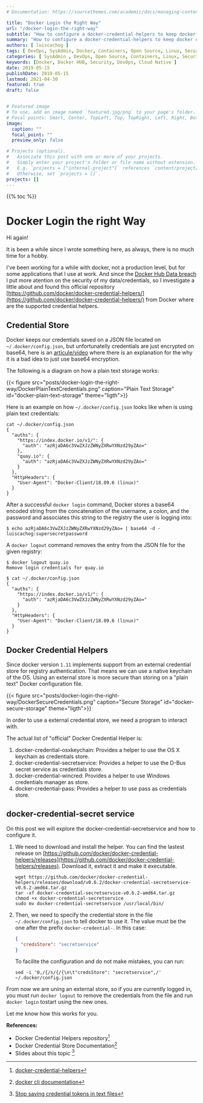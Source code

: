 ```yaml
---
# Documentation: https://sourcethemes.com/academic/docs/managing-content/

title: "Docker Login the Right Way"
url: "/docker-login-the-right-way"
subtitle: "How to configure a docker-credential-helpers to keep docker credentials safe on Linux"
summary: "How to configure a docker-credential-helpers to keep docker credentials safe on Linux"
authors: [ luiscachog ]
tags: [ DevOps, SysAdmin, Docker, Containers, Open Source, Linux, Security, Cloud Native ]
categories: [ SysAdmin , DevOps, Open Source, Containers, Linux, Security, Cloud Native ]
keywords: [Docker, Docker HUB, Security, DevOps, Cloud Native ]
date: 2019-05-15
publishDate: 2019-05-15
lastmod: 2021-04-30
featured: true
draft: false


# Featured image
# To use, add an image named `featured.jpg/png` to your page's folder.
# Focal points: Smart, Center, TopLeft, Top, TopRight, Left, Right, BottomLeft, Bottom, BottomRight.
image:
  caption: ""
  focal_point: ""
  preview_only: false

# Projects (optional).
#   Associate this post with one or more of your projects.
#   Simply enter your project's folder or file name without extension.
#   E.g. `projects = ["internal-project"]` references `content/project/deep-learning/index.md`.
#   Otherwise, set `projects = []`.
projects: []
---
```


{{% toc %}}

# Docker Login the right Way

Hi again!

It is been a while since I wrote something here, as always, there is no much time for a hobby.

I've been working for a while with docker, not a production level, but for some applications that I use at work.
And since the [Docker Hub Data breach](https://www.zdnet.com/article/docker-hub-hack-exposed-data-of-190000-users/)
I put more atention on the security of my data/credentials, so I investigate a little about and found this official
repository [https://github.com/docker/docker-credential-helpers/](https://github.com/docker/docker-credential-helpers/) from Docker where are the supported credential helpers.

## Credential Store

Docker keeps our credentials saved on a JSON file located on ```~/.docker/config.json```,
but unfortunatelly credentials are just encrypted on base64,
here is an [articule/video](https://fosdem.org/2019/schedule/event/base64_not_encryption/) where there is an explanation for the why it is a bad idea to just use base64 encryption.

The following is a diagram on how a plain text storage works:

{{< figure src="posts/docker-login-the-right-way/DockerPlainTextCredentials.png" caption="Plain Text Storage" id="docker-plain-text-storage" theme="ligth">}}

Here is an example on how ```~/.docker/config.json``` looks like when is using plain text credentials:

```shell
cat ~/.docker/config.json
{
  "auths": {
    "https://index.docker.io/v1/": {
      "auth": "azRjaDA6c3VwZXJzZWNyZXRwYXNzd29yZAo="
    },
    "quay.io": {
      "auth": "azRjaDA6c3VwZXJzZWNyZXRwYXNzd29yZAo="
    }
  },
  "HttpHeaders": {
    "User-Agent": "Docker-Client/18.09.6 (linux)"
  }
}
```

After a successful ```docker login``` command,
Docker stores a base64 encoded string from the concatenation of the username, a colon, and the password and associates this string to the registry the user is logging into:

```shell
$ echo azRjaDA6c3VwZXJzZWNyZXRwYXNzd29yZAo= | base64 -d -
luiscachog:supersecretpassword
```

A ```docker logout``` command removes the entry from the JSON file for the given registry:

```shell
$ docker logout quay.io
Remove login credentials for quay.io

$ cat ~/.docker/config.json
{
  "auths": {
    "https://index.docker.io/v1/": {
      "auth": "azRjaDA6c3VwZXJzZWNyZXRwYXNzd29yZAo="
    }
  },
  "HttpHeaders": {
    "User-Agent": "Docker-Client/18.09.6 (linux)"
  }
}
```

## Docker Credential Helpers

Since docker version `1.11` implements support from an external credential store for registry authentication.
That means we can use a native keychain of the OS. Using an external store is more secure than storing on a "plain text" Docker configuration file.

{{< figure src="posts/docker-login-the-right-way/DockerSecureCredentials.png" caption="Secure Storage" id="docker-secure-storage" theme="ligth">}}

In order to use a external credential store, we need a program to interact with.

The actual list of "official" Docker Credential Helper is:

1. docker-credential-osxkeychain: Provides a helper to use the OS X keychain as credentials store.
2. docker-credential-secretservice: Provides a helper to use the D-Bus secret service as credentials store.
3. docker-credential-wincred: Provides a helper to use Windows credentials manager as store.
4. docker-credential-pass: Provides a helper to use pass as credentials store.

## docker-credential-secret service

On this post we will explore the docker-credential-secretservice and how to configure it.

1. We need to download and install the helper.
You can find the lastest release on  [https://github.com/docker/docker-credential-helpers/releases](https://github.com/docker/docker-credential-helpers/releases).
Download it, extract it and make it executable.

    ```shell
    wget https://github.com/docker/docker-credential-helpers/releases/download/v0.6.2/docker-credential-secretservice-v0.6.2-amd64.tar.gz
    tar -xf docker-credential-secretservice-v0.6.2-amd64.tar.gz
    chmod +x docker-credential-secretservice
    sudo mv docker-credential-secretservice /usr/local/bin/
    ```

1. Then, we need to specify the credential store in the file ```~/.docker/config.json``` to tell docker to use it.
The value must be the one after the prefix ```docker-credential-```. In this case:

    ```json
    {
      "credsStore": "secretservice"
    }
    ```

    To facilite the configuration and do not make mistakes, you can run:

    ```shell
    sed -i '0,/{/s/{/{\n\t"credsStore": "secretservice",/' ~/.docker/config.json
    ```

From now we are uning an external store, so if you are currently logged in, you must run ```docker logout``` to remove the credentials from the file and run ```docker login``` tostart using the new ones.

Let me know how this works for you.

**References:**

- Docker Credential Helpers repository[^1]
- Docker Credential Store Documentation[^2]
- Slides about this topic [^3]

[^1]: [docker-credential-helpers](https://github.com/docker/docker-credential-helpers)
[^2]: [docker cli documentation](https://docs.docker.com/engine/reference/commandline/login/#credentials-store)
[^3]: [Stop saving credential tokens in text files](https://www.slideshare.net/DavidYeung22/can-we-stop-saving-docker-credentials-in-plain-text-now)
